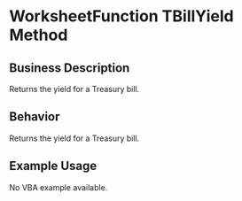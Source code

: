# WorksheetFunction TBillYield Method

## Business Description
Returns the yield for a Treasury bill.

## Behavior
Returns the yield for a Treasury bill.

## Example Usage
No VBA example available.